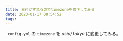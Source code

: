 ```yaml
---
title: 日付がずれるのでtimezoneを修正してみる
date: 2023-01-17 08:54:52
tags:
---
```

`_config.yml` の `timezone` を *asia/Tokyo* に変更してみる。
